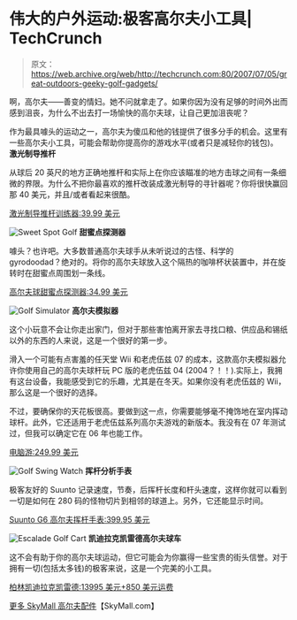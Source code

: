 # 伟大的户外运动:极客高尔夫小工具| TechCrunch

> 原文：<https://web.archive.org/web/http://techcrunch.com:80/2007/07/05/great-outdoors-geeky-golf-gadgets/>

啊，高尔夫——善变的情妇。她不问就拿走了。如果你因为没有足够的时间外出而感到沮丧，为什么不出去打一场愉快的高尔夫球，让自己更加沮丧呢？

作为最具噱头的运动之一，高尔夫为傻瓜和他的钱提供了很多分手的机会。这里有一些高尔夫小工具，可能会帮助你提高你的游戏水平(或者只是减轻你的钱包)。
 **激光制导推杆**

从球后 20 英尺的地方正确地推杆和实际上在你应该瞄准的地方击球之间有一条细微的界限。为什么不把你最喜欢的推杆改装成激光制导的寻针器呢？你将很快赢回那 40 美元，并且/或者看起来很酷。

[激光制导推杆训练器:39.99 美元](https://web.archive.org/web/20130628153243/http://www.skymall.com/shopping/detail.htm?pid=102218391&c=10830)

![Sweet Spot Golf](img/7903141d055aa01311bc43f2dfb98b26.png) **甜蜜点探测器**

噱头？也许吧。大多数普通高尔夫球手从未听说过的古怪、科学的 gyrodoodad？绝对的。将你的高尔夫球放入这个隔热的咖啡杯状装置中，并在旋转时在甜蜜点周围划一条线。

[高尔夫球甜蜜点探测器:34.99 美元](https://web.archive.org/web/20130628153243/http://www.skymall.com/shopping/detail.htm?pid=102459123&c=10830)

![Golf Simulator](img/03d79d8bdd93f122bb27e18237463817.png) **高尔夫模拟器**

这个小玩意不会让你走出家门，但对于那些害怕离开家去寻找口粮、供应品和锡纸以外的东西的人来说，这是一个很好的第一步。

滑入一个可能有点害羞的任天堂 Wii 和老虎伍兹 07 的成本，这款高尔夫模拟器允许你使用自己的高尔夫球杆玩 PC 版的老虎伍兹 04 (2004？！！).实际上，我拥有这台设备，我能感受到它的乐趣，尤其是在冬天。如果你没有老虎伍兹的 Wii，那么这是一个很好的选择。

不过，要确保你的天花板很高。要做到这一点，你需要能够毫不掩饰地在室内挥动球杆。此外，它还适用于老虎伍兹系列高尔夫游戏的新版本。我没有在 07 年测试过，但我可以确定它在 06 年也能工作。

[电脑游:249.99 美元](https://web.archive.org/web/20130628153243/http://www.skymall.com/shopping/detail.htm?pid=69700486&c=10830)

![Golf Swing Watch](img/a78030073b5a65f91ee765aa9f0b1d71.png) **挥杆分析手表**

极客友好的 Suunto 记录速度，节奏，后挥杆长度和杆头速度，这样你就可以看到一切是如何在 280 码的怪物切片到相邻的球道上。另外，它还能显示时间。

[Suunto G6 高尔夫挥杆手表:399.95 美元](https://web.archive.org/web/20130628153243/http://www.skymall.com/shopping/detail.htm?pid=102215787&c=10830)

![Escalade Golf Cart](img/258dd9233d549f19839efb1f57deb6c0.png) **凯迪拉克凯雷德高尔夫球车**

这不会有助于你的高尔夫球运动，但它可能会为你赢得一些宝贵的街头信誉。对于拥有一切(包括太多钱)的极客来说，这是一个完美的小工具。

[柏林凯迪拉克凯雷德:13995 美元+850 美元运费](https://web.archive.org/web/20130628153243/http://www.skymall.com/shopping/detail.htm?pid=102250504&c=10830)

[更多 SkyMall 高尔夫配件](https://web.archive.org/web/20130628153243/http://www.skymall.com/shopping/subdept.htm?c=10830&sr=1&ps=lD&pIndexRefresh=no)【SkyMall.com】